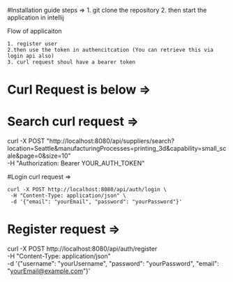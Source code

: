 #Installation guide
steps => 
    1. git clone the repository
    2. then start the application in intellij


Flow of applicaiton

    1. register user 
    2.then use the token in authencitcation (You can retrieve this via login api also)
    3. curl request shoul have a bearer token

   # Curl Request is below =>
    
   # Search curl request =>
   
   curl -X POST "http://localhost:8080/api/suppliers/search?location=Seattle&manufacturingProcesses=printing_3d&capability=small_scale&page=0&size=10" \
     -H "Authorization: Bearer YOUR_AUTH_TOKEN"


#Login curl request =>

    curl -X POST http://localhost:8080/api/auth/login \
     -H "Content-Type: application/json" \
     -d '{"email": "yourEmail", "password": "yourPassword"}'

# Register request =>

curl -X POST http://localhost:8080/api/auth/register \
     -H "Content-Type: application/json" \
     -d '{"username": "yourUsername", "password": "yourPassword", "email": "yourEmail@example.com"}'
